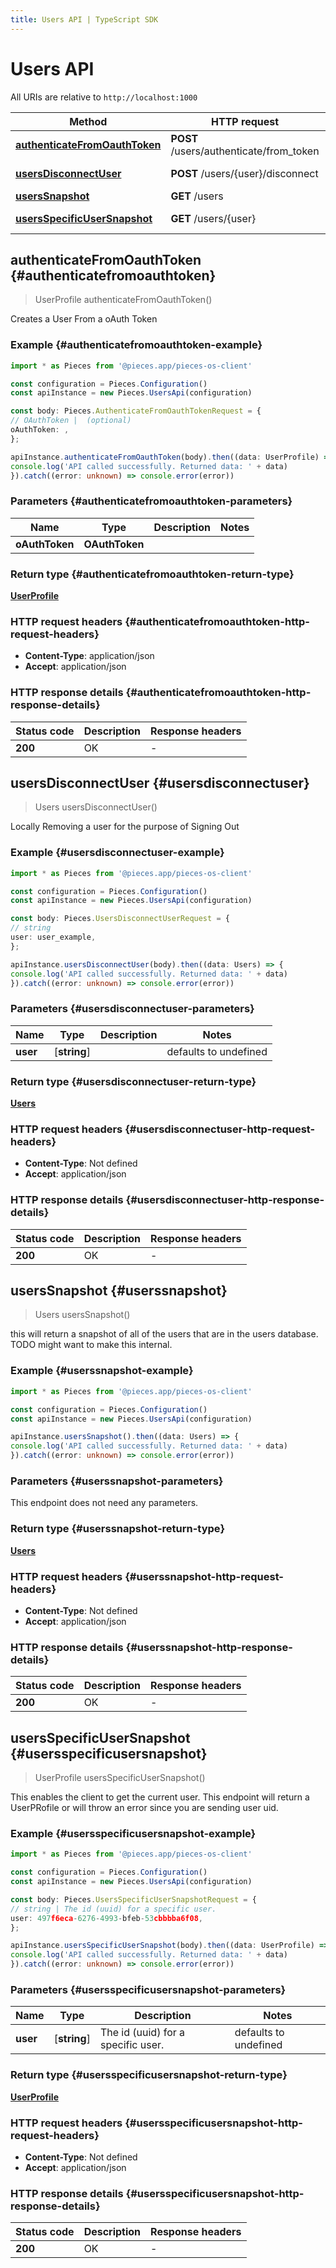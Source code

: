 ```yaml
---
title: Users API | TypeScript SDK
---
```


# Users API

All URIs are relative to `http://localhost:1000`

Method | HTTP request | Description
------------- | ------------- | -------------
[**authenticateFromOauthToken**](UsersApi#authenticatefromoauthtoken) | **POST** /users/authenticate/from_token | /users/authenticate/from_token [POST]
[**usersDisconnectUser**](UsersApi#usersdisconnectuser) | **POST** /users/\{user\}/disconnect | /users/\{user\}/disconnect [POST]
[**usersSnapshot**](UsersApi#userssnapshot) | **GET** /users | /users [GET]
[**usersSpecificUserSnapshot**](UsersApi#usersspecificusersnapshot) | **GET** /users/\{user\} | /users/\{user\} [GET] Scoped to Users


## **authenticateFromOauthToken** {#authenticatefromoauthtoken}
> UserProfile authenticateFromOauthToken()

Creates a User From a oAuth Token

### Example {#authenticatefromoauthtoken-example}

```typescript
import * as Pieces from '@pieces.app/pieces-os-client'

const configuration = Pieces.Configuration()
const apiInstance = new Pieces.UsersApi(configuration)

const body: Pieces.AuthenticateFromOauthTokenRequest = {
// OAuthToken |  (optional)
oAuthToken: ,
};

apiInstance.authenticateFromOauthToken(body).then((data: UserProfile) => {
console.log('API called successfully. Returned data: ' + data)
}).catch((error: unknown) => console.error(error))
```

### Parameters {#authenticatefromoauthtoken-parameters}


Name | Type | Description  | Notes
------------- | ------------- | ------------- | -------------
 **oAuthToken** | **OAuthToken**|  |


### Return type {#authenticatefromoauthtoken-return-type}

[**UserProfile**](../models/UserProfile)

### HTTP request headers {#authenticatefromoauthtoken-http-request-headers}

- **Content-Type**: application/json
- **Accept**: application/json


### HTTP response details {#authenticatefromoauthtoken-http-response-details}
| Status code | Description | Response headers
|-------------|-------------|------------------
**200** | OK |  -  |

## **usersDisconnectUser** {#usersdisconnectuser}
> Users usersDisconnectUser()

Locally Removing a user for the purpose of Signing Out

### Example {#usersdisconnectuser-example}

```typescript
import * as Pieces from '@pieces.app/pieces-os-client'

const configuration = Pieces.Configuration()
const apiInstance = new Pieces.UsersApi(configuration)

const body: Pieces.UsersDisconnectUserRequest = {
// string
user: user_example,
};

apiInstance.usersDisconnectUser(body).then((data: Users) => {
console.log('API called successfully. Returned data: ' + data)
}).catch((error: unknown) => console.error(error))
```

### Parameters {#usersdisconnectuser-parameters}


Name | Type | Description  | Notes
------------- | ------------- | ------------- | -------------
 **user** | [**string**] |  | defaults to undefined


### Return type {#usersdisconnectuser-return-type}

[**Users**](../models/Users)

### HTTP request headers {#usersdisconnectuser-http-request-headers}

- **Content-Type**: Not defined
- **Accept**: application/json


### HTTP response details {#usersdisconnectuser-http-response-details}
| Status code | Description | Response headers
|-------------|-------------|------------------
**200** | OK |  -  |

## **usersSnapshot** {#userssnapshot}
> Users usersSnapshot()

this will return a snapshot of all of the users that are in the users database. TODO might want to make this internal.

### Example {#userssnapshot-example}

```typescript
import * as Pieces from '@pieces.app/pieces-os-client'

const configuration = Pieces.Configuration()
const apiInstance = new Pieces.UsersApi(configuration)

apiInstance.usersSnapshot().then((data: Users) => {
console.log('API called successfully. Returned data: ' + data)
}).catch((error: unknown) => console.error(error))
```

### Parameters {#userssnapshot-parameters}

This endpoint does not need any parameters.


### Return type {#userssnapshot-return-type}

[**Users**](../models/Users)

### HTTP request headers {#userssnapshot-http-request-headers}

- **Content-Type**: Not defined
- **Accept**: application/json


### HTTP response details {#userssnapshot-http-response-details}
| Status code | Description | Response headers
|-------------|-------------|------------------
**200** | OK |  -  |

## **usersSpecificUserSnapshot** {#usersspecificusersnapshot}
> UserProfile usersSpecificUserSnapshot()

This enables the client to get the current user.  This endpoint will return a UserPRofile or will throw an error since you are sending user uid.

### Example {#usersspecificusersnapshot-example}

```typescript
import * as Pieces from '@pieces.app/pieces-os-client'

const configuration = Pieces.Configuration()
const apiInstance = new Pieces.UsersApi(configuration)

const body: Pieces.UsersSpecificUserSnapshotRequest = {
// string | The id (uuid) for a specific user.
user: 497f6eca-6276-4993-bfeb-53cbbbba6f08,
};

apiInstance.usersSpecificUserSnapshot(body).then((data: UserProfile) => {
console.log('API called successfully. Returned data: ' + data)
}).catch((error: unknown) => console.error(error))
```

### Parameters {#usersspecificusersnapshot-parameters}


Name | Type | Description  | Notes
------------- | ------------- | ------------- | -------------
 **user** | [**string**] | The id (uuid) for a specific user. | defaults to undefined


### Return type {#usersspecificusersnapshot-return-type}

[**UserProfile**](../models/UserProfile)

### HTTP request headers {#usersspecificusersnapshot-http-request-headers}

- **Content-Type**: Not defined
- **Accept**: application/json


### HTTP response details {#usersspecificusersnapshot-http-response-details}
| Status code | Description | Response headers
|-------------|-------------|------------------
**200** | OK |  -  |


